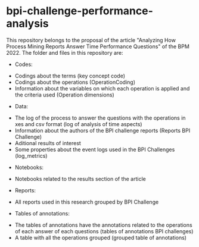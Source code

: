 # bpi-challenge-performance-analysis
This repository belongs to the proposal of the article "Analyzing How Process Mining Reports Answer
Time Performance Questions" of the BPM 2022. The folder and files in this repository are:

- Codes: 
* Codings about the terms (key concept code) 
* Codings about the operations (OperationCoding)
* Information about the variables on which each operation is applied and the criteria used (Operation dimensions)
- Data: 
* The log of the process to answer the questions with the operations in xes and csv format (log of analysis of time aspects)
* Information about the authors of the BPI challenge reports (Reports BPI Challenge)
* Aditional results of interest 
* Some properties about the event logs used in the BPI Challenges (log_metrics)
- Notebooks:
* Notebooks related to the results section of the article
- Reports: 
* All reports used in this research grouped by BPI Challenge
- Tables of annotations: 
* The tables of annotations have the annotations related to the operations of each answer of each questions (tables of annotations BPI challenges)
* A table with all the operations grouped (grouped table of annotations)
